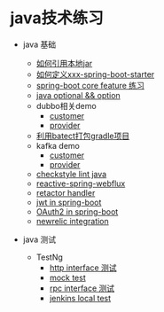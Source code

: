 # java技术练习

* java 基础
  * [如何引用本地jar](https://github.com/Fdslk/javaLearning/tree/master/code/consumer)
  * [如何定义xxx-spring-boot-starter](https://github.com/Fdslk/javaLearning/tree/master/code/customstarter)
  * [spring-boot core feature 练习](https://github.com/Fdslk/javaLearning/tree/master/code/demo/)
  * [java optional && option](https://github.com/Fdslk/javaLearning/tree/master/code/option_optional_practice)
  * dubbo相关demo
    * [customer](https://github.com/Fdslk/javaLearning/tree/master/code/dubbo-consumer)
    * [provider](https://github.com/Fdslk/javaLearning/tree/master/code/dubbo-provider)
  * [利用batect打包gradle项目](https://github.com/Fdslk/javaLearning/tree/master/code/gradleJavaDemo)
  * kafka demo
    * [customer](https://github.com/Fdslk/javaLearning/tree/master/code/kafkaConsumer)
    * [provider](https://github.com/Fdslk/javaLearning/tree/master/code/kafkaProducer)
  * [checkstyle lint java](https://github.com/Fdslk/javaLearning/tree/master/code/lintJava)
  * [reactive-spring-webflux](https://github.com/Fdslk/javaLearning/tree/master/code/reactive-spring-webflux)
  * [retactor handler](https://github.com/Fdslk/javaLearning/tree/master/code/reactiveWebApplication)
  * [jwt in spring-boot](https://github.com/Fdslk/javaLearning/tree/master/code/spring-boot-jwt)
  * [OAuth2 in spring-boot](https://github.com/Fdslk/javaLearning/tree/master/code/authbyzero)
  * [newrelic integration](https://github.com/Fdslk/javaLearning/tree/master/code/newrelic)

* java 测试
  * TestNg
    * [http interface 测试](https://github.com/Fdslk/javaLearning/blob/master/code/httpinterfacetest/src/test/java/com/fang/GetMobilePhoneTest.java)
    * [mock test](https://github.com/Fdslk/javaLearning/tree/master/code/mocktest)
    * [rpc interface 测试](https://github.com/Fdslk/javaLearning/tree/master/code/rpcinterface)
    * [jenkins local test](https://github.com/Fdslk/javaLearning/tree/master/code/testDemo)
